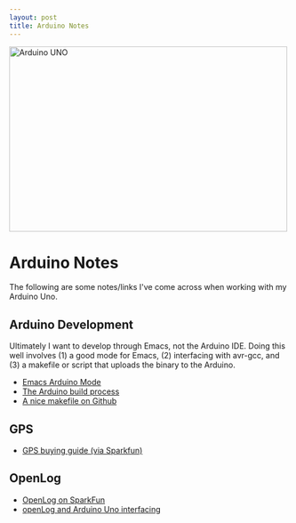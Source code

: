 ```yaml
---
layout: post
title: Arduino Notes
---
```


<a href="http://www.flickr.com/photos/nickhubbard/6468346201/"
title="Arduino UNO by Mr ATM, on Flickr"><img
src="http://farm8.staticflickr.com/7164/6468346201_b458451c53.jpg"
width="500" height="333" alt="Arduino UNO"></a>

# Arduino Notes

The following are some notes/links I've come across when working with
my Arduino Uno.

## Arduino Development

Ultimately I want to develop through Emacs, not the Arduino IDE. Doing
this well involves (1) a good mode for Emacs, (2) interfacing with
avr-gcc, and (3) a makefile or script that uploads the binary to the
Arduino.

 - [Emacs Arduino Mode](http://github.com/bookest/arduino-mode)
 - [The Arduino build process](http://www.arduino.cc/en/Hacking/BuildProcess)
 - [A nice makefile on Github](http://github.com/takanuva/arduino-makefile)

## GPS

 - [GPS buying guide (via Sparkfun)](http://www.sparkfun.com/tutorials/127)


## OpenLog

 - [OpenLog on SparkFun](http://www.sparkfun.com/products/9530)
 - [openLog and Arduino Uno interfacing](http://www.sunshinehere.com/blog/?p=104)

